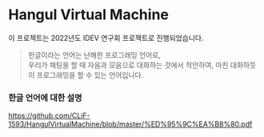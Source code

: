 # Hangul Virtual Machine
이 프로젝트는 2022년도 IDEV 연구회 프로젝트로 진행되었습니다.   
   
> 한글이라는 언어는 난해한 프로그래밍 언어로,    
> 우리가 채팅을 할 때 자음과 모음으로 대화하는 것에서 착안하여, 마친 대화하듯이 프로그래밍을 할 수 있는 언어입니다.   
   
### 한글 언어에 대한 설명
https://github.com/CLiF-1593/HangulVirtualMachine/blob/master/%ED%95%9C%EA%B8%80.pdf
